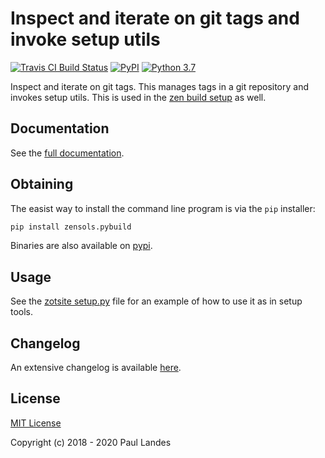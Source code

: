 # Inspect and iterate on git tags and invoke setup utils

[![Travis CI Build Status][travis-badge]][travis-link]
[![PyPI][pypi-badge]][pypi-link]
[![Python 3.7][python37-badge]][python37-link]

Inspect and iterate on git tags.  This manages tags in a git repository and
invokes setup utils.  This is used in the [zen build setup] as well.


## Documentation

See the [full documentation](https://plandes.github.io/zenpybuild/).


## Obtaining

The easist way to install the command line program is via the `pip` installer:
```bash
pip install zensols.pybuild
```

Binaries are also available on [pypi].


## Usage

See the [zotsite setup.py] file for an example of how to use it as in setup
tools.


## Changelog

An extensive changelog is available [here](CHANGELOG.md).


## License

[MIT License](LICENSE.md)

Copyright (c) 2018 - 2020 Paul Landes


<!-- links -->
[travis-link]: https://travis-ci.org/plandes/zenpybuild
[travis-badge]: https://travis-ci.org/plandes/zenpybuild.svg?branch=master
[pypi]: https://pypi.org/project/zensols.pybuild/
[pypi-link]: https://pypi.python.org/pypi/zensols.pybuild
[pypi-badge]: https://img.shields.io/pypi/v/zensols.pybuild.svg
[python37-badge]: https://img.shields.io/badge/python-3.7-blue.svg
[python37-link]: https://www.python.org/downloads/release/python-370

[zen build setup]: https://github.com/plandes/zenbuild
[zotsite setup.py]: https://github.com/plandes/zotsite/blob/master/src/python/setup.py
